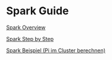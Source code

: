 # Spark Guide

[Spark Overview](https://github.com/DahlmannIT/personalUSP/blob/master/Spark/spark_overview.md)

[Spark Step by Step](https://github.com/DahlmannIT/personalUSP/blob/master/Spark/spark_stepbystep.md)

[Spark Beispiel (Pi im Cluster berechnen)](https://github.com/DahlmannIT/personalUSP/tree/master/Spark/Beispiel)




